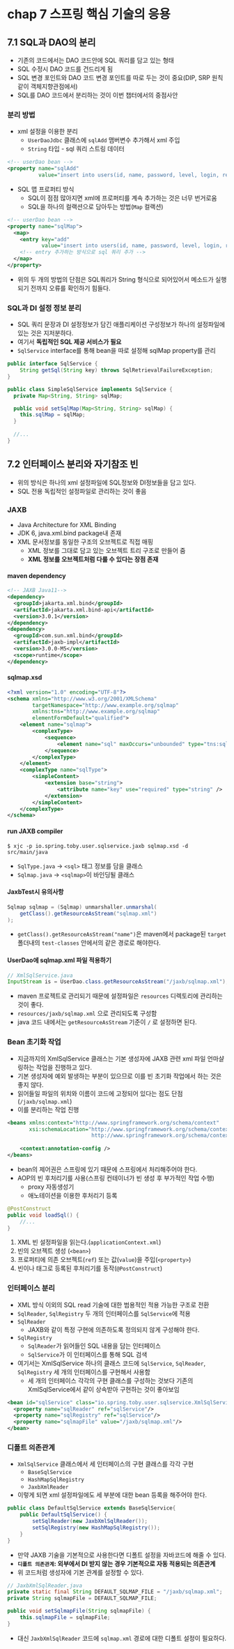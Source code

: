 # chap 7 스프링 핵심 기술의 응용

## 7.1 SQL과 DAO의 분리

- 기존의 코드에서는 DAO 코드안에 SQL 쿼리를 담고 있는 형태
- SQL 수정시 DAO 코드를 건드리게 됨
- SQL 변경 포인트와 DAO 코드 변경 포인트를 따로 두는 것이 중요(DIP, SRP 원칙같이 객체지향관점에서)
- SQL를 DAO 코드에서 분리하는 것이 이번 챕터에서의 중점사안

### 분리 방법
- xml 설정을 이용한 분리
  - `UserDaoJdbc` 클래스에 `sqlAdd` 맴버변수 추가해서 xml 주입
  - `String` 타입 - sql 쿼리 스트링 데이터
```xml
<!-- userDao bean -->
<property name="sqlAdd"
          value="insert into users(id, name, password, level, login, recommend) values(?,?,?,?,?,?)"/>
```
- SQL 맵 프로퍼티 방식
  - SQL이 점점 많아지면 xml에 프로퍼티를 계속 추가하는 것은 너무 번거로움
  - SQL을 하나의 컬랙션으로 담아두는 방법(`Map` 컬랙션)

```xml
<!-- userDao bean -->
<property name="sqlMap">
  <map>
    <entry key="add"
           value="insert into users(id, name, password, level, login, recommend) values(?,?,?,?,?,?)"/>
    <!-- entry 추가하는 방식으로 sql 쿼리 추가 -->
  </map>
</property>
```
- 위의 두 개의 방법의 단점은 SQL쿼리가 String 형식으로 되어있어서 메소드가 실행되기 전까지 오류를 확인하기 힘들다.

### SQL과 DI 설정 정보 분리
- SQL 쿼리 문장과 DI 설정정보가 담긴 애플리케이션 구성정보가 하나의 설정파일에 있는 것은 지저분하다.
- 여기서 **독립적인 SQL 제공 서비스가 필요**
- `SqlService` interface를 통해 bean을 따로 설정해 sqlMap property를 관리
```java
public interface SqlService {
    String getSql(String key) throws SqlRetrievalFailureException;
}

public class SimpleSqlService implements SqlService {
  private Map<String, String> sqlMap;

  public void setSqlMap(Map<String, String> sqlMap) {
    this.sqlMap = sqlMap;
  }
  
  //...
}
```

## 7.2 인터페이스 분리와 자기참조 빈
- 위의 방식은 하나의 xml 설정파일에 SQL정보와 DI정보들을 담고 있다.
- SQL 전용 독립적인 설정파일로 관리하는 것이 좋음

### JAXB
- Java Architecture for XML Binding
- JDK 6, java.xml.bind package내 존재
- XML 문서정보를 동일한 구조의 오브젝트로 직접 매핑
  - XML 정보를 그대로 담고 있는 오브젝트 트리 구조로 만들어 줌
  - **XML 정보를 오브젝트처럼 다룰 수 있다는 장점 존재**
#### maven dependency
```xml
<!-- JAXB Java11-->
<dependency>
  <groupId>jakarta.xml.bind</groupId>
  <artifactId>jakarta.xml.bind-api</artifactId>
  <version>3.0.1</version>
</dependency>
<dependency>
  <groupId>com.sun.xml.bind</groupId>
  <artifactId>jaxb-impl</artifactId>
  <version>3.0.0-M5</version>
  <scope>runtime</scope>
</dependency>
```
#### sqlmap.xsd
```xml
<?xml version="1.0" encoding="UTF-8"?>
<schema xmlns="http://www.w3.org/2001/XMLSchema"
        targetNamespace="http://www.example.org/sqlmap"
        xmlns:tns="http://www.example.org/sqlmap"
        elementFormDefault="qualified">
    <element name="sqlmap">
        <complexType>
            <sequence>
                <element name="sql" maxOccurs="unbounded" type="tns:sqlType"></element>
            </sequence>
        </complexType>
    </element>
    <complexType name="sqlType">
        <simpleContent>
            <extension base="string">
                <attribute name="key" use="required" type="string" />
            </extension>
        </simpleContent>
    </complexType>
</schema>
```
#### run JAXB compiler
```shell
$ xjc -p io.spring.toby.user.sqlservice.jaxb sqlmap.xsd -d src/main/java
```

- `SqlType.java` -> `<sql>` 태그 정보를 담을 클래스
- `Sqlmap.java` -> `<sqlmap>`이 바인딩될 클래스

#### JaxbTest시 유의사항
```java
Sqlmap sqlmap = (Sqlmap) unmarshaller.unmarshal(
    getClass().getResourceAsStream("sqlmap.xml")
);
```
- `getClass().getResourceAsStream("name")`은 maven에서 package된 `target` 폴더내의 `test-classes` 안에서의 같은 경로로 해야한다.

#### UserDao에 sqlmap.xml 파일 적용하기

```java
// XmlSqlService.java
InputStream is = UserDao.class.getResourceAsStream("/jaxb/sqlmap.xml");
```
- maven 프로젝트로 관리되기 때문에 설정파일은 `resources` 디렉토리에 관리하는 것이 좋다.
- `resources/jaxb/sqlmap.xml` 으로 관리되도록 구성함
- java 코드 내에서는 `getResourceAsStream` 기준이 `/` 로 설정하면 된다.

### Bean 초기화 작업
- 지금까지의 XmlSqlService 클래스는 기본 생성자에 JAXB 관련 xml 파일 언마샬링하는 작업을 진행하고 있다.
- 기본 생성자에 예외 발생하는 부분이 있으므로 이를 빈 초기화 작업에서 하는 것은 좋지 않다.
- 읽어들일 파일의 위치와 이름이 코드에 고정되어 있다는 점도 단점(`/jaxb/sqlmap.xml`)
- 이를 분리하는 작업 진행

```xml
<beans xmlns:context="http://www.springframework.org/schema/context"
       xsi:schemaLocation="http://www.springframework.org/schema/context
                           http://www.springframework.org/schema/context/spring-context-3.0.xsd">
  
    <context:annotation-config />
</beans>
```
- bean의 제어권은 스프링에 있기 때문에 스프링에서 처리해주어야 한다.
- AOP의 빈 후처리기를 사용(스프링 컨테이너가 빈 생성 후 부가적인 작업 수행)
  - proxy 자동생성기
  - 애노테이션을 이용한 후처리기 등록
```java
@PostConstruct
public void loadSql() { 
    //... 
}
```
1. XML 빈 설정파일을 읽는다.(`applicationContext.xml`)
2. 빈의 오브젝트 생성 (`<bean>`)
3. 프로퍼티에 의존 오브젝트(`ref`) 또는 값(`value`)을 주입(`<property>`)
4. 빈이나 태그로 등록된 후처리기를 동작(`@PostConstruct`)

### 인터페이스 분리
- XML 방식 이외의 SQL read 기술에 대한 범용적인 적용 가능한 구조로 전환
- `SqlReader`, `SqlRegistry` 두 개의 인터페이스를 `SqlService`에 적용
- `SqlReader`
  - JAXB와 같이 특정 구현에 의존하도록 정의되지 않게 구성해야 한다.
- `SqlRegistry`
  - `SqlReader`가 읽어들인 SQL 내용을 담는 인터페이스
  - `SqlService`가 이 인터페이스를 통해 SQL 검색
- 여기서는 XmlSqlService 하나의 클래스 코드에 `SqlService`, `SqlReader`, `SqlRegistry` 세 개의 인터페이스를 구현해서 사용함
  - 세 개의 인터페이스 각각의 구현 클래스를 구성하는 것보다 기존의 XmlSqlService에서 같이 상속받아 구현하는 것이 좋아보임
```xml
<bean id="sqlService" class="io.spring.toby.user.sqlservice.XmlSqlService">
  <property name="sqlReader" ref="sqlService"/>
  <property name="sqlRegistry" ref="sqlService"/>
  <property name="sqlmapFile" value="/jaxb/sqlmap.xml"/>
</bean>
```

### 디폴트 의존관계
- `XmlSqlService` 클래스에서 세 인터페이스의 구현 클래스를 각각 구현
  - `BaseSqlService`
  - `HashMapSqlRegistry`
  - `JaxbXmlReader`
- 이렇게 되면 xml 설정파일에도 세 부분에 대한 bean 등록을 해주어야 한다.
```java
public class DefaultSqlService extends BaseSqlService{
    public DefaultSqlService() {
        setSqlReader(new JaxbXmlSqlReader());
        setSqlRegistry(new HashMapSqlRegistry());
    }
}
```
- 만약 JAXB 기술을 기본적으로 사용한다면 디폴트 설정을 자바코드에 해줄 수 있다.
- **`디폴트 의존관계`: 외부에서 DI 받지 않는 경우 기본적으로 자동 적용되는 의존관계**
- 위 코드처럼 생성자에 기본 관계를 설정할 수 있다.
````java
// JaxbXmlSqlReader.java
private static final String DEFAULT_SQLMAP_FILE = "/jaxb/sqlmap.xml";
private String sqlmapFile = DEFAULT_SQLMAP_FILE;

public void setSqlmapFile(String sqlmapFile) {
    this.sqlmapFile = sqlmapFile;
}
````
- 대신 `JaxbXmlSqlReader` 코드에 `sqlmap.xml` 경로에 대한 디폴트 설정이 필요하다.
